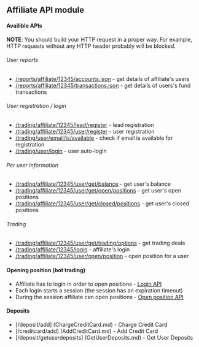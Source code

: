 ﻿## Affiliate API module

#### Availible APIs

**NOTE**: 
You should build your HTTP request in a proper way.
For example, HTTP requests without any HTTP header probably will be blocked.

###### User reports
- [/reports/affiliate/12345/accounts.json](accounts.json.md) - get details of affiliate's users
- [/reports/affiliate/12345/transactions.json](transactions.json.md) - get details of users's fund transactions

###### User registration / login
- [/trading/affiliate/12345/lead/register](lead-register.md) - lead registration
- [/trading/affiliate/12345/user/register](user-register.md) - user registration
- [/trading/user/email/is/available](user-email-is-available.md) - check if email is available for registration
- [/trading/user/login](user-login.md) - user auto-login

###### Per user information
- [/trading/affiliate/12345/user/get/balance](user-get-balance.md) - get user's balance
- [/trading/affiliate/12345/user/get/open/positions](user-get-open-position.md) - get user's open positions
- [/trading/affiliate/12345/user/get/closed/positions](user-get-closed-position.md) - get user's closed positions

###### Trading
- [/trading/affiliate/12345/user/get/trading/options](user-get-trading-options.md) - get trading deals
- [/trading/affiliate/12345/login](login.md) - affiliate's login
- [/trading/affiliate/12345/user/open/position](user-open-position.md) - open position for a user

#### Opening position (bot trading)
- Affiliate has to login in order to open positions - [Login API](login.md)
- Each login starts a session (the session has an expiration timeout)
- During the session affiliate can open positions - [Open position API](user-open-position.md)

#### Deposits
- [/deposit/add] (ChargeCreditCard.md) - Charge Credit Card
- [/creditcard/add] (AddCreditCard.md) - Add Credit Card
- [/deposit/getuserdeposits] (GetUserDeposits.md) - Get User Deposits

